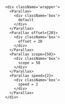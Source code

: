 <style>

.wrapper {
	display: inline-block;
}

.box {
	display: inline-block;
	padding: 7px;
	margin-right: 50px;
	height: 100px;
	width: 100px;
	background-color: #d4efa5;
	white-space: pre-wrap;
	overflow: hidden;
}

</style>

	<div className='wrapper'>
	  <Parallax>
	    <div className='box'>
	      default
	    </div>
	  </Parallax>
	  <Parallax offset={20}>
	    <div className='box'>
	      offset = 20
	    </div>
	  </Parallax>
	  <Parallax scope={50}>
	    <div className='box'>
	      scope = 50
	    </div>
	  </Parallax>
	  <Parallax speed={2}>
	    <div className='box'>
	      speed = 2
	    </div>
	  </Parallax>
	</div>
